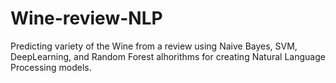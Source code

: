 # Wine-review-NLP

Predicting variety of the Wine from a review using Naive Bayes, SVM, DeepLearning, and Random Forest alhorithms for creating Natural Language Processing models.
